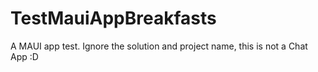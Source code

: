 # TestMauiAppBreakfasts
A MAUI app test. Ignore the solution and project name, this is not a Chat App :D
